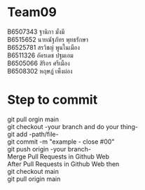 ﻿# Team09
B6507343 ฐานิกา มั่งมี<br>
B6515652 นายณัฐภัทร พุทธรักษา<br>
B6525781 สรวิชญ์ พูนในเมือง<br>
B6511326 อัครเดช ปฐมเอม<br>
B6505066 สิริอร ศรีเมือง<br>
B6508302 หฤษฎ์ เพ็งผ่อง  <br>

# Step to commit
git pull orgin main <br> 
git checkout -your branch and do your thing- <br> 
git add -path/file- <br>
git commit -m "example - close #00" <br>
git push origin -your branch- <br>
Merge Pull Requests in Github Web <br>
After Pull Requests in Github Web then <br>
git checkout main <br>
git pull origin main 
